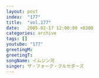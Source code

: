 ```yaml
---
layout: post
index:  "177"
title:  "vol.177"
date:   2005-02-17 12:00:00 +0300
categories: archive
tags: []
youtube: "177"
greetingM: 
greetingT: 
songName: イムジン河
singer: ザ・フォーク・クルセダーズ
---
```

